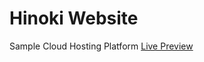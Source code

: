 # Hinoki Website
Sample Cloud Hosting Platform [Live Preview](https://keen-swartz-31cd48.netlify.app)
